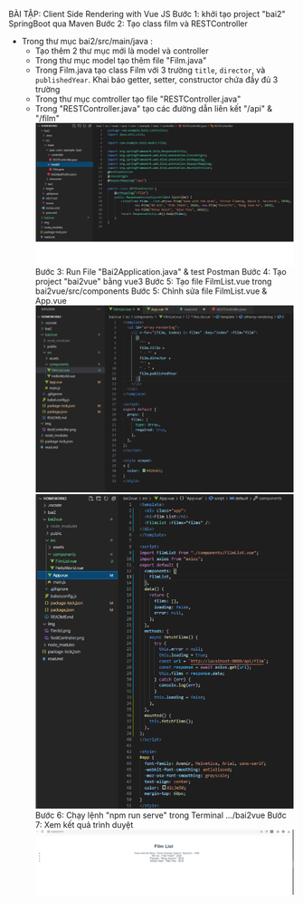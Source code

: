 BÀI TẬP: Client Side Rendering with Vue JS
Bước 1: khởi tạo project "bai2" SpringBoot qua Maven
Bước 2: Tạo class film và RESTController
- Trong thư mục bai2/src/main/java :
  + Tạo thêm 2 thư mục mới là model và controller 
  + Trong thư mục model tạo thêm file "Film.java"
  + Trong Film.java tạo class Film với 3 trường `title`, `director`, và `publishedYear`. Khai báo getter, setter, constructor chứa đầy đủ 3 trường
  + Trong thư mục comtroller tạo file "RESTController.java"
  + Trong "RESTController.java" tạo các đường dẫn liên kết "/api" & "/film"
  ![RestController](img/RestController.png)
Bước 3: Run File "Bai2Application.java" & test Postman
Bước 4: Tạo project "bai2vue" bằng vue3
Bước 5: Tạo file FilmList.vue trong bai2vue/src/components
Bước 5: Chỉnh sửa file FilmList.vue & App.vue
  ![filmlist](img/filmlist.png)
  ![app](img/app.png)
Bước 6: Chạy lệnh "npm run serve" trong Terminal .../bai2vue
Bước 7: Xem kết quả trình duyệt
  ![localhost](img/localhost.png)